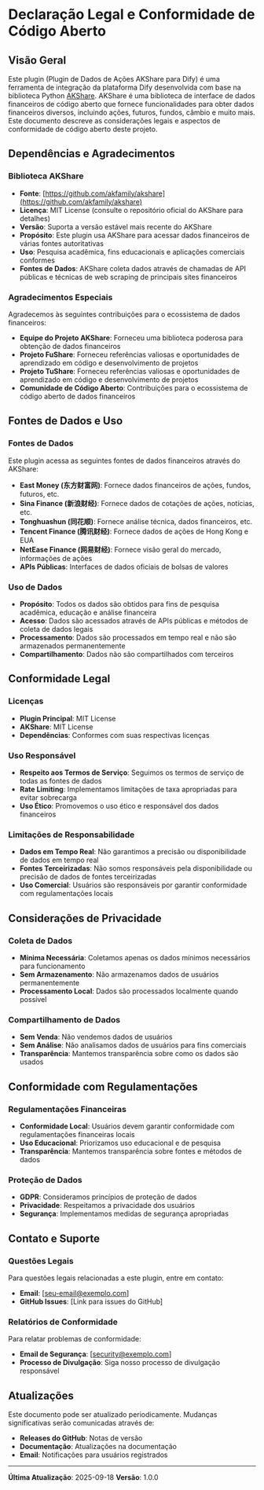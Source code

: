 # Declaração Legal e Conformidade de Código Aberto

## Visão Geral

Este plugin (Plugin de Dados de Ações AKShare para Dify) é uma ferramenta de integração da plataforma Dify desenvolvida com base na biblioteca Python [AKShare](https://github.com/akfamily/akshare). AKShare é uma biblioteca de interface de dados financeiros de código aberto que fornece funcionalidades para obter dados financeiros diversos, incluindo ações, futuros, fundos, câmbio e muito mais. Este documento descreve as considerações legais e aspectos de conformidade de código aberto deste projeto.

## Dependências e Agradecimentos

### Biblioteca AKShare
- **Fonte**: [https://github.com/akfamily/akshare](https://github.com/akfamily/akshare)
- **Licença**: MIT License (consulte o repositório oficial do AKShare para detalhes)
- **Versão**: Suporta a versão estável mais recente do AKShare
- **Propósito**: Este plugin usa AKShare para acessar dados financeiros de várias fontes autoritativas
- **Uso**: Pesquisa acadêmica, fins educacionais e aplicações comerciais conformes
- **Fontes de Dados**: AKShare coleta dados através de chamadas de API públicas e técnicas de web scraping de principais sites financeiros

### Agradecimentos Especiais
Agradecemos às seguintes contribuições para o ecossistema de dados financeiros:
- **Equipe do Projeto AKShare**: Forneceu uma biblioteca poderosa para obtenção de dados financeiros
- **Projeto FuShare**: Forneceu referências valiosas e oportunidades de aprendizado em código e desenvolvimento de projetos
- **Projeto TuShare**: Forneceu referências valiosas e oportunidades de aprendizado em código e desenvolvimento de projetos
- **Comunidade de Código Aberto**: Contribuições para o ecossistema de código aberto de dados financeiros

## Fontes de Dados e Uso

### Fontes de Dados
Este plugin acessa as seguintes fontes de dados financeiros através do AKShare:
- **East Money (东方财富网)**: Fornece dados financeiros de ações, fundos, futuros, etc.
- **Sina Finance (新浪财经)**: Fornece dados de cotações de ações, notícias, etc.
- **Tonghuashun (同花顺)**: Fornece análise técnica, dados financeiros, etc.
- **Tencent Finance (腾讯财经)**: Fornece dados de ações de Hong Kong e EUA
- **NetEase Finance (网易财经)**: Fornece visão geral do mercado, informações de ações
- **APIs Públicas**: Interfaces de dados oficiais de bolsas de valores

### Uso de Dados
- **Propósito**: Todos os dados são obtidos para fins de pesquisa acadêmica, educação e análise financeira
- **Acesso**: Dados são acessados através de APIs públicas e métodos de coleta de dados legais
- **Processamento**: Dados são processados em tempo real e não são armazenados permanentemente
- **Compartilhamento**: Dados não são compartilhados com terceiros

## Conformidade Legal

### Licenças
- **Plugin Principal**: MIT License
- **AKShare**: MIT License
- **Dependências**: Conformes com suas respectivas licenças

### Uso Responsável
- **Respeito aos Termos de Serviço**: Seguimos os termos de serviço de todas as fontes de dados
- **Rate Limiting**: Implementamos limitações de taxa apropriadas para evitar sobrecarga
- **Uso Ético**: Promovemos o uso ético e responsável dos dados financeiros

### Limitações de Responsabilidade
- **Dados em Tempo Real**: Não garantimos a precisão ou disponibilidade de dados em tempo real
- **Fontes Terceirizadas**: Não somos responsáveis pela disponibilidade ou precisão de dados de fontes terceirizadas
- **Uso Comercial**: Usuários são responsáveis por garantir conformidade com regulamentações locais

## Considerações de Privacidade

### Coleta de Dados
- **Mínima Necessária**: Coletamos apenas os dados mínimos necessários para funcionamento
- **Sem Armazenamento**: Não armazenamos dados de usuários permanentemente
- **Processamento Local**: Dados são processados localmente quando possível

### Compartilhamento de Dados
- **Sem Venda**: Não vendemos dados de usuários
- **Sem Análise**: Não analisamos dados de usuários para fins comerciais
- **Transparência**: Mantemos transparência sobre como os dados são usados

## Conformidade com Regulamentações

### Regulamentações Financeiras
- **Conformidade Local**: Usuários devem garantir conformidade com regulamentações financeiras locais
- **Uso Educacional**: Priorizamos uso educacional e de pesquisa
- **Transparência**: Mantemos transparência sobre fontes e métodos de dados

### Proteção de Dados
- **GDPR**: Consideramos princípios de proteção de dados
- **Privacidade**: Respeitamos a privacidade dos usuários
- **Segurança**: Implementamos medidas de segurança apropriadas

## Contato e Suporte

### Questões Legais
Para questões legais relacionadas a este plugin, entre em contato:
- **Email**: [seu-email@exemplo.com]
- **GitHub Issues**: [Link para issues do GitHub]

### Relatórios de Conformidade
Para relatar problemas de conformidade:
- **Email de Segurança**: [security@exemplo.com]
- **Processo de Divulgação**: Siga nosso processo de divulgação responsável

## Atualizações

Este documento pode ser atualizado periodicamente. Mudanças significativas serão comunicadas através de:
- **Releases do GitHub**: Notas de versão
- **Documentação**: Atualizações na documentação
- **Email**: Notificações para usuários registrados

---

**Última Atualização**: 2025-09-18
**Versão**: 1.0.0
